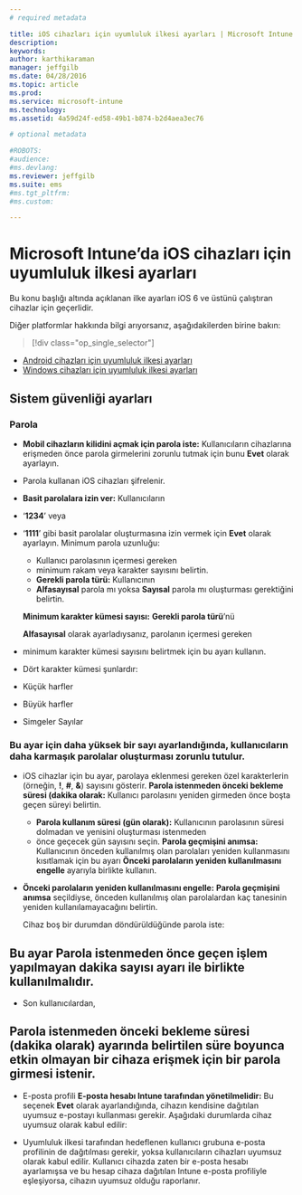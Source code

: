```yaml
---
# required metadata

title: iOS cihazları için uyumluluk ilkesi ayarları | Microsoft Intune
description:
keywords:
author: karthikaraman
manager: jeffgilb
ms.date: 04/28/2016
ms.topic: article
ms.prod:
ms.service: microsoft-intune
ms.technology:
ms.assetid: 4a59d24f-ed58-49b1-b874-b2d4aea3ec76

# optional metadata

#ROBOTS:
#audience:
#ms.devlang:
ms.reviewer: jeffgilb
ms.suite: ems
#ms.tgt_pltfrm:
#ms.custom:

---
```



# Microsoft Intune’da iOS cihazları için uyumluluk ilkesi ayarları

Bu konu başlığı altında açıklanan ilke ayarları iOS 6 ve üstünü çalıştıran cihazlar için geçerlidir.

Diğer platformlar hakkında bilgi arıyorsanız, aşağıdakilerden birine bakın:
> [!div class="op_single_selector"]
- [Android cihazları için uyumluluk ilkesi ayarları](android-compliance-policy-settings-in-microsoft-intune.md)
- [Windows cihazları için uyumluluk ilkesi ayarları](windows-compliance-policy-settings-in-microsoft-intune.md)

## Sistem güvenliği ayarları
### Parola
- **Mobil cihazların kilidini açmak için parola iste:**    Kullanıcıların cihazlarına erişmeden önce parola girmelerini zorunlu tutmak için bunu **Evet** olarak ayarlayın.

- Parola kullanan iOS cihazları şifrelenir.

-  **Basit parolalara izin ver:**   Kullanıcıların
- ‘**1234**’ veya

- ‘**1111**’ gibi basit parolalar oluşturmasına izin vermek için **Evet** olarak ayarlayın. Minimum parola uzunluğu:
  -   Kullanıcı parolasının içermesi gereken
  -   minimum rakam veya karakter sayısını belirtin.
  -   **Gerekli parola türü:** Kullanıcının
  -   **Alfasayısal** parola mı yoksa **Sayısal** parola mı oluşturması gerektiğini belirtin.

  **Minimum karakter kümesi sayısı:** **Gerekli parola türü**’nü

  **Alfasayısal** olarak ayarladıysanız, parolanın içermesi gereken
- minimum karakter kümesi sayısını belirtmek için bu ayarı kullanın.

- Dört karakter kümesi şunlardır:

- Küçük harfler

- Büyük harfler

- Simgeler Sayılar

### Bu ayar için daha yüksek bir sayı ayarlandığında, kullanıcıların daha karmaşık parolalar oluşturması zorunlu tutulur.
- iOS cihazlar için bu ayar, parolaya eklenmesi gereken özel karakterlerin (örneğin, **!**, **#**, **&amp;**) sayısını gösterir. **Parola istenmeden önceki bekleme süresi (dakika olarak:**  Kullanıcı parolasını yeniden girmeden önce boşta geçen süreyi belirtin.
  - **Parola kullanım süresi (gün olarak):** Kullanıcının parolasının süresi dolmadan ve yenisini oluşturması istenmeden
  - önce geçecek gün sayısını seçin. **Parola geçmişini anımsa:** Kullanıcının önceden kullanılmış olan parolaları yeniden kullanmasını kısıtlamak için bu ayarı **Önceki parolaların yeniden kullanılmasını engelle** ayarıyla birlikte kullanın.


- **Önceki parolaların yeniden kullanılmasını engelle:** **Parola geçmişini anımsa** seçildiyse, önceden kullanılmış olan parolalardan kaç tanesinin yeniden kullanılamayacağını belirtin.

     Cihaz boş bir durumdan döndürüldüğünde parola iste:

## Bu ayar **Parola istenmeden önce geçen işlem yapılmayan dakika sayısı** ayarı ile birlikte kullanılmalıdır.

- Son kullanıcılardan,

##  **Parola istenmeden önceki bekleme süresi (dakika olarak)** ayarında belirtilen süre boyunca etkin olmayan bir cihaza erişmek için bir parola girmesi istenir.
- E-posta profili
**E-posta hesabı Intune tarafından yönetilmelidir:** Bu seçenek **Evet** olarak ayarlandığında, cihazın kendisine dağıtılan uyumsuz e-postayı kullanması gerekir. Aşağıdaki durumlarda cihaz uyumsuz olarak kabul edilir:

- Uyumluluk ilkesi tarafından hedeflenen kullanıcı grubuna e-posta profilinin de dağıtılması gerekir, yoksa kullanıcıların cihazları uyumsuz olarak kabul edilir. Kullanıcı cihazda zaten bir e-posta hesabı ayarlamışsa ve bu hesap cihaza dağıtılan Intune e-posta profiliyle eşleşiyorsa, cihazın uyumsuz olduğu raporlanır.


<!--HONumber=May16_HO2-->


